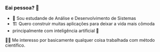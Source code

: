 
<!--
### Hi there 👋

**yowlisses/yowlisses** is a ✨ _special_ ✨ repository because its `README.md` (this file) appears on your GitHub profile.

Here are some ideas to get you started:

- 🔭 I’m currently working on ...
- 🌱 I’m currently learning ...
- 👯 I’m looking to collaborate on ...
- 🤔 I’m looking for help with ...
- 💬 Ask me about ...
- 📫 How to reach me: ...
- 😄 Pronouns: ...
- ⚡ Fun fact: ...
-->


### Eai pessoa? 👋

- 🏫 Sou estudande de Análise e Desenvolvimento de Sistemas
- 🏗 Quero construir muitas aplicações para deixar a vida mais cômoda
- principalmente com inteligência artificial 🤖

👨‍🔬 Me interesso por basicamente qualquer coisa trabalhada com método científico.
